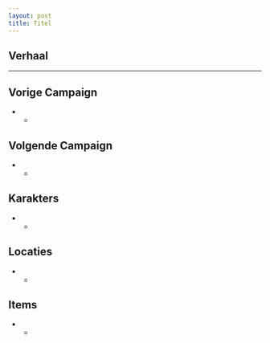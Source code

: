 ```yaml
---
layout: post
title: Titel
---
```


## Verhaal


---

## Vorige Campaign
* -

## Volgende Campaign
* -

## Karakters
* -

## Locaties
* -

## Items
* -